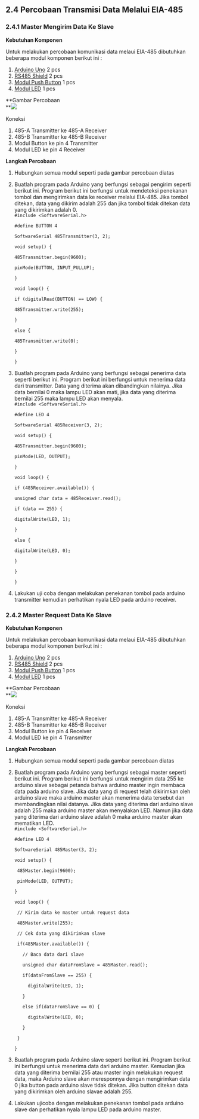 ## 2.4 Percobaan Transmisi Data Melalui EIA-485

### 2.4.1 Master Mengirim Data Ke Slave

**Kebutuhan Komponen**

Untuk melakukan percobaan komunikasi data melaui EIA-485 dibutuhkan beberapa modul komponen berikut ini :

1. [Arduino Uno](https://store.arduino.cc/usa/arduino-uno-rev3) 2 pcs
2. [RS485 Shield](http://linksprite.com/wiki/index.php5?title=RS485_Shield_V2.1_for_Arduino) 2 pcs
3. [Modul Push Button](https://www.dfrobot.com/product-1098.html) 1 pcs
4. [Modul LED](https://www.dfrobot.com/product-490.html) 1 pcs

**Gambar Percobaan      
**![](/assets/Webp.net-resizeimage.jpg)

Koneksi

1. 485-A Transmitter ke 485-A Receiver
2. 485-B Transmitter ke 485-B Receiver
3. Modul Button ke pin 4 Transmitter
4. Modul LED ke pin 4 Receiver

**Langkah Percobaan**

1. Hubungkan semua modul seperti pada gambar percobaan diatas
2. Buatlah program pada Arduino yang berfungsi sebagai pengirim seperti berikut ini. Program berikut ini berfungsi untuk mendeteksi penekanan tombol dan mengirimkan data ke receiver melalui EIA-485. Jika tombol ditekan, data yang dikirim adalah 255 dan jika tombol tidak ditekan data yang dikirimkan adalah 0.  
   `#include <SoftwareSerial.h>`

   `#define BUTTON 4`

   `SoftwareSerial 485Transmitter(3, 2);`

   `void setup() {`

   `485Transmitter.begin(9600);`

   `pinMode(BUTTON, INPUT_PULLUP);`

   `}`

   `void loop() {`

   `if (digitalRead(BUTTON) == LOW) {`

   `485Transmitter.write(255);`

   `}`

   `else {`

   `485Transmitter.write(0);`

   `}`

   `}`

3. Buatlah program pada Arduino yang berfungsi sebagai penerima data seperti berikut ini. Program berikut ini berfungsi untuk menerima data dari transmitter. Data yang diterima akan dibandingkan nilainya. Jika data bernilai 0 maka lampu LED akan mati, jika data yang diterima bernilai 255 maka lampu LED akan menyala.  
   `#include <SoftwareSerial.h>`

   `#define LED 4`

   `SoftwareSerial 485Receiver(3, 2);`

   `void setup() {`

   `485Transmitter.begin(9600);`

   `pinMode(LED, OUTPUT);`

   `}`

   `void loop() {`

   `if (485Receiver.available()) {`

   `unsigned char data = 485Receiver.read();`

   `if (data == 255) {`

   `digitalWrite(LED, 1);`

   `}`

   `else {`

   `digitalWrite(LED, 0);`

   `}`

   `}`

   `}`

4. Lakukan uji coba dengan melakukan penekanan tombol pada arduino transmitter kemudian perhatikan nyala LED pada arduino receiver.

### 2.4.2 Master Request Data Ke Slave

**Kebutuhan Komponen**

Untuk melakukan percobaan komunikasi data melaui EIA-485 dibutuhkan beberapa modul komponen berikut ini :

1. [Arduino Uno](https://store.arduino.cc/usa/arduino-uno-rev3) 2 pcs
2. [RS485 Shield](http://linksprite.com/wiki/index.php5?title=RS485_Shield_V2.1_for_Arduino) 2 pcs
3. [Modul Push Button](https://www.dfrobot.com/product-1098.html) 1 pcs
4. [Modul LED](https://www.dfrobot.com/product-490.html) 1 pcs

**Gambar Percobaan      
**![](/assets/Webp.net-resizeimage.jpg)

Koneksi

1. 485-A Transmitter ke 485-A Receiver
2. 485-B Transmitter ke 485-B Receiver
3. Modul Button ke pin 4 Receiver
4. Modul LED ke pin 4 Transmitter

**Langkah Percobaan**

1. Hubungkan semua modul seperti pada gambar percobaan diatas
2. Buatlah program pada Arduino yang berfungsi sebagai master seperti berikut ini. Program berikut ini berfungsi untuk mengirim data 255 ke arduino slave sebagai petanda bahwa arduino master ingin membaca data pada arduino slave. Jika data yang di request telah dikirimkan oleh arduino slave maka arduino master akan menerima data tersebut dan membandingkan nilai datanya. Jika data yang diterima dari arduino slave adalah 255 maka arduino master akan menyalakan LED. Namun jika data yang diterima dari arduino slave adalah 0 maka arduino master akan mematikan LED.  
   `#include <SoftwareSerial.h>   `

   `#define LED 4   `

   `SoftwareSerial 485Master(3, 2);   `

   `   void setup() {   `

   `  485Master.begin(9600);   `

   `  pinMode(LED, OUTPUT);   `

   `}   `

   `   void loop() {   `

   `  // Kirim data ke master untuk request data   `

   `  485Master.write(255);   `

   `  // Cek data yang dikirimkan slave   `

   `  if(485Master.available()) {   `

   `    // Baca data dari slave   `

   `    unsigned char dataFromSlave = 485Master.read();   `

   `    if(dataFromSlave == 255) {   `

   `      digitalWrite(LED, 1);   `

   `    }   `

   `    else if(dataFromSlave == 0) {   `

   `      digitalWrite(LED, 0);   `

   `    }   `

   `  }   `

   `}`

3. Buatlah program pada Arduino slave seperti berikut ini. Program berikut ini berfungsi untuk menerima data dari arduino master. Kemudian jika data yang diterima bernilai 255 atau master ingin melakukan request data, maka Arduino slave akan meresponnya dengan mengirimkan data 0 jika button pada arduino slave tidak ditekan. Jika button ditekan data yang dikirimkan oleh arduino slavae adalah 255.

4. Lakukan ujicoba dengan melakukan penekanan tombol pada arduino slave dan perhatikan nyala lampu LED pada arduino master.



